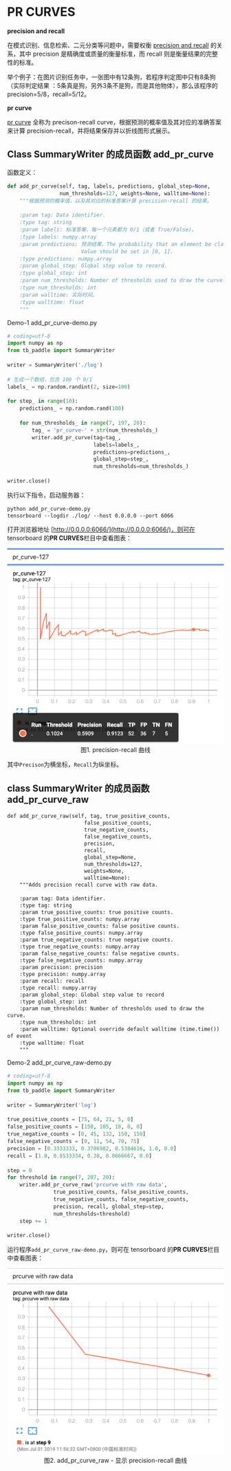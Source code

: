 # PR CURVES

**precision and recall**

在模式识别、信息检索、二元分类等问题中，需要权衡 [precision and recall](https://en.wikipedia.org/wiki/Precision_and_recall) 的关系，其中 precision 是精确度或质量的衡量标准，而 recall 则是衡量结果的完整性的标准。 

举个例子：在图片识别任务中，一张图中有12条狗，若程序判定图中只有8条狗（实际判定结果 ：5条真是狗，另外3条不是狗，而是其他物体），那么该程序的 precision=5/8，recall=5/12。

**pr curve**

[pr curve](https://github.com/tensorflow/tensorboard/blob/master/tensorboard/plugins/pr_curve/README.md) 全称为 precison-recall curve，根据预测的概率值及其对应的准确答案来计算 precision-recall，并将结果保存并以折线图形式展示。

## Class SummaryWriter 的成员函数 add_pr_curve

函数定义：

```python
def add_pr_curve(self, tag, labels, predictions, global_step=None, 
                 num_thresholds=127, weights=None, walltime=None):
    """根据预测的概率值，以及其对应的标准答案计算 precision-recall 的结果。
    
    :param tag: Data identifier.
    :type tag: string
    :param labels: 标准答案，每一个元素都为 0/1（或者 True/False)。
    :type labels: numpy.array
    :param predictions: 预测结果，The probability that an element be classified as true，
                        Value should be set in [0, 1].
    :type predictions: numpy.array
    :param global_step: Global step value to record.
    :type global_step: int
    :param num_thresholds: Number of thresholds used to draw the curve.
    :type num_thresholds: int
    :param walltime: 实际时间。
    :type walltime: float
    """
```

Demo-1 add_pr_curve-demo.py

```python
# coding=utf-8
import numpy as np
from tb_paddle import SummaryWriter

writer = SummaryWriter('./log')

# 生成一个数组，包含 100 个 0/1  
labels_ = np.random.randint(2, size=100)

for step_ in range(10):
    predictions_ = np.random.rand(100)
    
    for num_thresholds_ in range(7, 197, 20):
        tag_ = 'pr_curve-' + str(num_thresholds_)
        writer.add_pr_curve(tag=tag_, 
                            labels=labels_, 
                            predictions=predictions_, 
                            global_step=step_, 
                            num_thresholds=num_thresholds_)

writer.close()
```

执行以下指令，启动服务器：

```
python add_pr_curve-demo.py
tensorboard --logdir ./log/ --host 0.0.0.0 --port 6066
```

打开浏览器地址 [http://0.0.0.0:6066/](http://0.0.0.0:6066/)，则可在 tensorboard 的**PR CURVES**栏目中查看图表：

<p align="center">
<img src="../screenshots/pr_curve.png" width=600><br/>
图1. precision-recall 曲线 <br/>
</p>

其中`Precison`为横坐标，`Recall`为纵坐标。

## class SummaryWriter 的成员函数 add_pr_curve_raw

```
def add_pr_curve_raw(self, tag, true_positive_counts,
                         false_positive_counts,
                         true_negative_counts,
                         false_negative_counts,
                         precision,
                         recall,
                         global_step=None,
                         num_thresholds=127,
                         weights=None,
                         walltime=None):
    """Adds precision recall curve with raw data.

    :param tag: Data identifier.
    :type tag: string
    :param true_positive_counts: true positive counts.
    :type true_positive_counts: numpy.array
    :param false_positive_counts: false positive counts.
    :type false_positive_counts: numpy.array
    :param true_negative_counts: true negative counts.
    :type true_negative_counts: numpy.array
    :param false_negative_counts: false negative counts.
    :type false_negative_counts: numpy.array
    :param precision: precision
    :type precision: numpy.array
    :param recall: recall
    :type recall: numpy.array
    :param global_step: Global step value to record
    :type global_step: int
    :param num_thresholds: Number of thresholds used to draw the curve.
    :type num_thresholds: int
    :param walltime: Optional override default walltime (time.time()) of event
    :type walltime: float
    """
```

Demo-2 add_pr_curve_raw-demo.py

```python
# coding=utf-8
import numpy as np
from tb_paddle import SummaryWriter

writer = SummaryWriter('log')

true_positive_counts = [75, 64, 21, 5, 0]
false_positive_counts = [150, 105, 18, 0, 0]
true_negative_counts = [0, 45, 132, 150, 150]
false_negative_counts = [0, 11, 54, 70, 75] 
precision = [0.3333333, 0.3786982, 0.5384616, 1.0, 0.0]
recall = [1.0, 0.8533334, 0.28, 0.0666667, 0.0]

step = 0 
for threshold in range(7, 207, 20):
    writer.add_pr_curve_raw('prcurve with raw data',
               true_positive_counts, false_positive_counts, 
               true_negative_counts, false_negative_counts, 
               precision, recall, global_step=step,
               num_thresholds=threshold)
    step += 1

writer.close()
```

运行程序`add_pr_curve_raw-demo.py`，则可在 tensorboard 的**PR CURVES**栏目中查看图表：

<p align="center">
<img src="../screenshots/add_pr_curve_raw.png" width=600><br/>
图2. add_pr_curve_raw - 显示 precision-recall 曲线 <br/>
</p>
